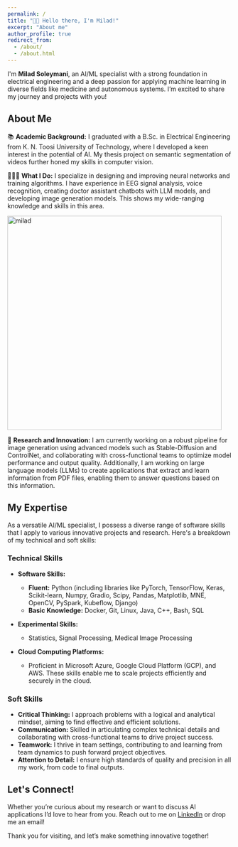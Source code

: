 ```yaml
---
permalink: /
title: "👋🏼 Hello there, I'm Milad!"
excerpt: "About me"
author_profile: true
redirect_from: 
  - /about/
  - /about.html
---
```


I'm **Milad Soleymani**, an AI/ML specialist with a strong foundation in electrical engineering and a deep passion for applying machine learning in diverse fields like medicine and autonomous systems. I’m excited to share my journey and projects with you!

## About Me

📚 **Academic Background:** I graduated with a B.Sc. in Electrical Engineering from K. N. Toosi University of Technology, where I developed a keen interest in the potential of AI. My thesis project on semantic segmentation of videos further honed my skills in computer vision.

👨🏻‍💻 **What I Do:** I specialize in designing and improving neural networks and training algorithms. I have experience in EEG signal analysis, voice recognition, creating doctor assistant chatbots with LLM models, and developing image generation models. This shows my wide-ranging knowledge and skills in this area.

<img width="482" alt="milad" src="https://github.com/MiladSoleymani/Milad-Soleymani/assets/78655282/bf8fe265-b477-4788-8f19-4d3b4ff9c639">

🔬 **Research and Innovation:**  I am currently working on a robust pipeline for image generation using advanced models such as Stable-Diffusion and ControlNet, and collaborating with cross-functional teams to optimize model performance and output quality. Additionally, I am working on large language models (LLMs) to create applications that extract and learn information from PDF files, enabling them to answer questions based on this information. 


## My Expertise

As a versatile AI/ML specialist, I possess a diverse range of software skills that I apply to various innovative projects and research. Here's a breakdown of my technical and soft skills:

### Technical Skills

- **Software Skills:**
  - **Fluent:** Python (including libraries like PyTorch, TensorFlow, Keras, Scikit-learn, Numpy, Gradio, Scipy, Pandas, Matplotlib, MNE, OpenCV, PySpark, Kubeflow, Django)
  - **Basic Knowledge:** Docker, Git, Linux, Java, C++, Bash, SQL

- **Experimental Skills:**
  - Statistics, Signal Processing, Medical Image Processing

- **Cloud Computing Platforms:**
  - Proficient in Microsoft Azure, Google Cloud Platform (GCP), and AWS. These skills enable me to scale projects efficiently and securely in the cloud.

### Soft Skills

- **Critical Thinking:** I approach problems with a logical and analytical mindset, aiming to find effective and efficient solutions.
- **Communication:** Skilled in articulating complex technical details and collaborating with cross-functional teams to drive project success.
- **Teamwork:** I thrive in team settings, contributing to and learning from team dynamics to push forward project objectives.
- **Attention to Detail:** I ensure high standards of quality and precision in all my work, from code to final outputs.

## Let's Connect!

Whether you’re curious about my research or want to discuss AI applications I’d love to hear from you. Reach out to me on [LinkedIn](https://www.linkedin.com/in/miladsoleymani/) or drop me an email!

Thank you for visiting, and let’s make something innovative together!

